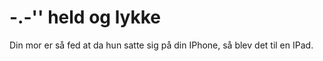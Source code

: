 # -.-'' held og lykke
Din mor er så fed at da hun satte sig på din IPhone, så blev det til en IPad.
